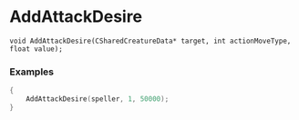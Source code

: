 # AddAttackDesire

```
void AddAttackDesire(CSharedCreatureData* target, int actionMoveType, float value);
```

### Examples
```cpp - C++
{
	AddAttackDesire(speller, 1, 50000);
}
```
